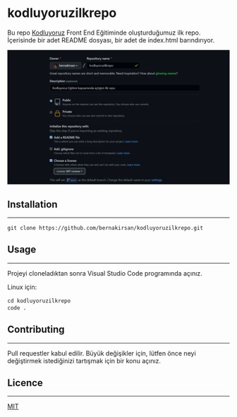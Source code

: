 # kodluyoruzilkrepo

Bu repo [Kodluyoruz](https://www.kodluyoruz.org/) Front End Eğitiminde oluşturduğumuz ilk repo. İçerisinde bir adet README dosyası, bir adet de index.html barındırıyor.

![resim](img.png)

## Installation
---------------------------
```
git clone https://github.com/bernakirsan/kodluyoruzilkrepo.git
```
## Usage 
-------------------------------
Projeyi cloneladıktan sonra Visual Studio Code programında açınız.

Linux için:

```
cd kodluyoruzilkrepo
code .
```
## Contributing
--------------------
Pull requestler kabul edilir. Büyük değişikler için, lütfen önce neyi değiştirmek istediğinizi tartışmak için bir konu açınız.

## Licence
------------------------
[MIT](https://choosealicense.com/licenses/mit/)

